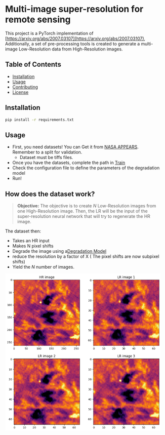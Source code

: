 # Multi-image super-resolution for remote sensing

This project is a PyTorch implementation of [https://arxiv.org/abs/2007.03107](https://arxiv.org/abs/2007.03107), Additionally, a set of pre-processing tools is created to generate a multi-image Low-Resolution data from High-Resolution images.

## Table of Contents

- [Installation](#installation)
- [Usage](#usage)
- [Contributing](#contributing)
- [License](#license)

## Installation

```sh
pip install -r requirements.txt
```



## Usage

- First, you need datasets! You can Get it from [NASA APPEARS](https://appeears.earthdatacloud.nasa.gov/). Remember to a split for validation.
    -  Dataset must be tiffs files.
- Once you have the datasets, complete the path in [Train](src/training/train.py)
- Check the configuration file to define the parameters of the degradation model
- Run!


## How does the dataset work?

> **Objective:** The objective is to create $N$ Low-Resolution images from one High-Resolution image. Then, the LR will be the input of the super-resolution neural network that will try to regenerate the HR image.

The dataset then:

- Takes an HR input
- Makes N pixel shifts
- Degrade the image using a[Degradation Model](src/degradation_model)
- reduce the resolution by a factor of X ( The pixel shifts are now subpixel shifts)
- Yield the $N$ number of images.



![Alt Text](Generating_LR_images.png)




